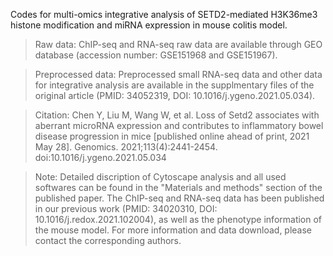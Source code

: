 Codes for multi-omics integrative analysis of SETD2-mediated H3K36me3 histone modification and miRNA expression in mouse colitis model.

>Raw data:
  ChIP-seq and RNA-seq raw data are available through GEO database (accession number: GSE151968 and GSE151967).

>Preprocessed data:
  Preprocessed small RNA-seq data and other data for integrative analysis are available in the supplmentary files of the original article (PMID: 34052319, DOI: 10.1016/j.ygeno.2021.05.034).

>Citation: 
  Chen Y, Liu M, Wang W, et al. Loss of Setd2 associates with aberrant microRNA expression and contributes to inflammatory bowel disease progression in mice [published online ahead of print, 2021 May 28]. Genomics. 2021;113(4):2441-2454. doi:10.1016/j.ygeno.2021.05.034
  
>Note: 
  Detailed discription of Cytoscape analysis and all used softwares can be found in the "Materials and methods" section of the published paper.
  The ChIP-seq and RNA-seq data has been published in our previous work (PMID: 34020310, DOI: 10.1016/j.redox.2021.102004), as well as the phenotype information of the mouse model.
  For more information and data download, please contact the corresponding authors.
